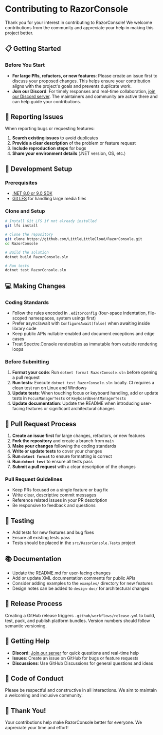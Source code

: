 # Contributing to RazorConsole

Thank you for your interest in contributing to RazorConsole! We welcome contributions from the community and appreciate your help in making this project better.

## 📋 Getting Started

### Before You Start

- **For large PRs, refactors, or new features**: Please create an issue first to discuss your proposed changes. This helps ensure your contribution aligns with the project's goals and prevents duplicate work.
- **Join our Discord**: For timely responses and real-time collaboration, [join our Discord server](https://discord.gg/tpJ3brxB). The maintainers and community are active there and can help guide your contributions.

## 🐛 Reporting Issues

When reporting bugs or requesting features:

1. **Search existing issues** to avoid duplicates
2. **Provide a clear description** of the problem or feature request
3. **Include reproduction steps** for bugs
4. **Share your environment details** (.NET version, OS, etc.)

## 🔧 Development Setup

### Prerequisites

- [.NET 8.0 or 9.0 SDK](https://dotnet.microsoft.com/download)
- [Git LFS](https://git-lfs.github.io/) for handling large media files

### Clone and Setup

```bash
# Install Git LFS if not already installed
git lfs install

# Clone the repository
git clone https://github.com/LittleLittleCloud/RazorConsole.git
cd RazorConsole

# Build the solution
dotnet build RazorConsole.sln

# Run tests
dotnet test RazorConsole.sln
```

## 💻 Making Changes

### Coding Standards

- Follow the rules encoded in `.editorconfig` (four-space indentation, file-scoped namespaces, system usings first)
- Prefer async/await with `ConfigureAwait(false)` when awaiting inside library code
- Keep public APIs nullable-enabled and document exceptions and edge cases
- Treat Spectre.Console renderables as immutable from outside rendering loops

### Before Submitting

1. **Format your code**: Run `dotnet format RazorConsole.sln` before opening a pull request
2. **Run tests**: Execute `dotnet test RazorConsole.sln` locally. CI requires a clean test run on Linux and Windows
3. **Update tests**: When touching focus or keyboard handling, add or update tests in `FocusManagerTests` or `KeyboardEventManagerTests`
4. **Update documentation**: Update the README when introducing user-facing features or significant architectural changes

## 📝 Pull Request Process

1. **Create an issue first** for large changes, refactors, or new features
2. **Fork the repository** and create a branch from `main`
3. **Make your changes** following the coding standards
4. **Write or update tests** to cover your changes
5. **Run `dotnet format`** to ensure formatting is correct
6. **Run `dotnet test`** to ensure all tests pass
7. **Submit a pull request** with a clear description of the changes

### Pull Request Guidelines

- Keep PRs focused on a single feature or bug fix
- Write clear, descriptive commit messages
- Reference related issues in your PR description
- Be responsive to feedback and questions

## 🧪 Testing

- Add tests for new features and bug fixes
- Ensure all existing tests pass
- Tests should be placed in the `src/RazorConsole.Tests` project

## 📚 Documentation

- Update the README.md for user-facing changes
- Add or update XML documentation comments for public APIs
- Consider adding examples to the `examples/` directory for new features
- Design notes can be added to `design-doc/` for architectural changes

## 🚀 Release Process

Creating a GitHub release triggers `.github/workflows/release.yml` to build, test, pack, and publish platform bundles. Version numbers should follow semantic versioning.

## 💬 Getting Help

- **Discord**: [Join our server](https://discord.gg/tpJ3brxB) for quick questions and real-time help
- **Issues**: Create an issue on GitHub for bugs or feature requests
- **Discussions**: Use GitHub Discussions for general questions and ideas

## 📜 Code of Conduct

Please be respectful and constructive in all interactions. We aim to maintain a welcoming and inclusive community.

## 🙏 Thank You!

Your contributions help make RazorConsole better for everyone. We appreciate your time and effort!
